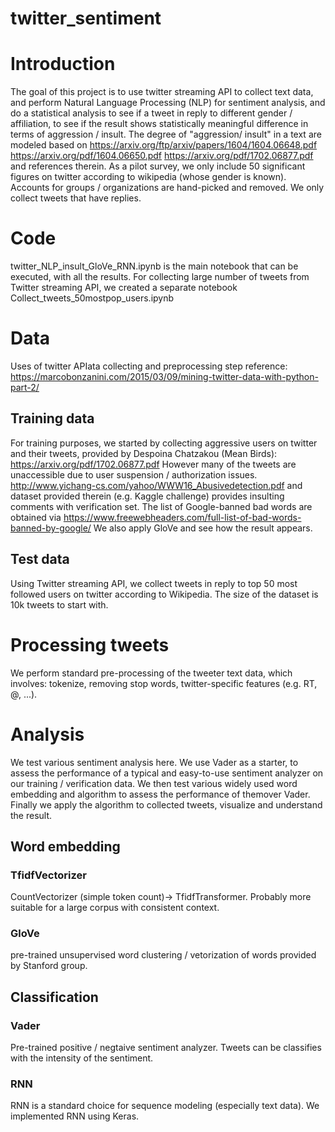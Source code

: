 # twitter_sentiment
# Introduction
The goal of this project is to use twitter streaming API to collect text data, and perform Natural Language Processing (NLP) for sentiment analysis, and do a statistical analysis to see if a tweet in reply to different gender / affiliation, to see if the result shows statistically meaningful difference in terms of aggression / insult. The degree of "aggression/ insult" in a text are modeled based on https://arxiv.org/ftp/arxiv/papers/1604/1604.06648.pdf
https://arxiv.org/pdf/1604.06650.pdf
https://arxiv.org/pdf/1702.06877.pdf
and references therein.
As a pilot survey, we only include 50 significant figures on twitter according to wikipedia (whose gender is known). Accounts for groups / organizations are hand-picked and removed. We only collect tweets that have replies. 

# Code
twitter_NLP_insult_GloVe_RNN.ipynb is the main notebook that can be executed, with all the results.
For collecting large number of tweets from Twitter streaming API, we created a separate notebook
Collect_tweets_50mostpop_users.ipynb

# Data
Uses of twitter APIata collecting and preprocessing step reference:
https://marcobonzanini.com/2015/03/09/mining-twitter-data-with-python-part-2/

## Training data
For training purposes, we started by collecting aggressive users on twitter and their tweets, provided by Despoina Chatzakou (Mean Birds): https://arxiv.org/pdf/1702.06877.pdf
However many of the tweets are unaccessible due to user suspension / authorization issues.
http://www.yichang-cs.com/yahoo/WWW16_Abusivedetection.pdf and dataset provided therein (e.g. Kaggle challenge) provides insulting comments with verification set.
The list of Google-banned bad words are obtained via https://www.freewebheaders.com/full-list-of-bad-words-banned-by-google/
We also apply GloVe and see how the result appears.
## Test data
Using Twitter streaming API, we collect tweets in reply to top 50 most followed users on twitter according to Wikipedia. The size of the dataset is 10k tweets to start with. 

# Processing tweets
We perform standard pre-processing of the tweeter text data, which involves:
tokenize, removing stop words, twitter-specific features (e.g. RT, @, ...).

# Analysis
We test various sentiment analysis here. We use Vader as a starter, to assess the performance of a typical and easy-to-use sentiment analyzer on our training / verification data. We then test various widely used word embedding and algorithm to assess the performance of themover Vader. Finally we apply the algorithm to collected tweets, visualize and understand the result.

## Word embedding
### TfidfVectorizer
CountVectorizer (simple token count)-> TfidfTransformer. Probably more suitable for a large corpus with consistent context.
### GloVe
pre-trained unsupervised word clustering / vetorization of words provided by Stanford group.

## Classification
### Vader 
Pre-trained positive / negtaive sentiment analyzer. Tweets can be classifies with the intensity of the sentiment. 
### RNN
RNN is a standard choice for sequence modeling (especially text data). We implemented RNN using Keras.
